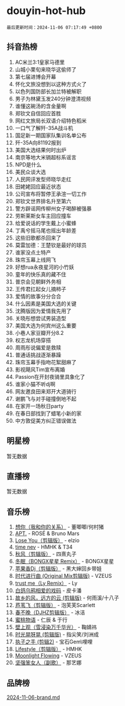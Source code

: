 # douyin-hot-hub

`最后更新时间：2024-11-06 07:17:49 +0800`

## 抖音热榜

1. AC米兰3:1皇家马德里
1. 山城小栗旬来晓华这偷师了
1. 第七届进博会开幕
1. 怀化文旅没想到以这种方式火了
1. 以色列国防部长加兰特被解职
1. 男子为林黛玉发240分钟澄清视频
1. 谁懂这碗汤的含金量啊
1. 郑钦文自信回应首胜
1. 网红文旅局长双语介绍特色稻米
1. 一口气了解歼-35A战斗机
1. 国足新一期国家队集训名单公布
1. 歼-35A向81192报到
1. 美国大选结果何时出炉
1. 南京等地大米镉超标系谣言
1. NPD是什么
1. 美民众谈大选
1. 人民网评发型师晓华走红
1. 田姥姥回应最近状态
1. 公司宣布将暂停王承渲一切工作
1. 郑钦文世界排名升至第六
1. 警方辟谣网传柳州女子喝醉被强暴
1. 劳斯莱斯女车主回应撞车
1. 给爱说话的学生戴上小蜜蜂
1. 丁禹兮摇马尾也摇出年龄差
1. 这些旧歌都杀回来了
1. 莫雷加德：王楚钦是最好的球员
1. 谁家没点土特产
1. 珠帘玉幕上线网飞
1. 好想rua永夜星河的小竹妖
1. 童年的快乐真的藏不住
1. 普京会见朝鲜外务相
1. 王传君扛起女儿摘柿子
1. 爱情的故事分分合合
1. 什么因素是美国大选的关键
1. 沈腾版因为爱情我先用了
1. 关晓彤想尝试男装造型
1. 美国大选为何宾州这么重要
1. 小巷人家豆瓣开分8.2
1. 权志龙机场穿搭
1. 周雨彤说偏爱是救赎
1. 普通话挑战逐渐暴躁
1. 珠帘玉幕手指吻花絮甜麻了
1. 影视飓风Tim宣布离婚
1. Passion在开封夜骑里具象化了
1. 谁家小猫不听dj啊
1. 网友邀良田来郑开大道骑行
1. 谢鹏飞与对手碰撞倒地不起
1. 在家开一场秋日party
1. 在春日部找到了蜡笔小新的家
1. 中方敦促美方纠正错误做法

## 明星榜

暂无数据

## 直播榜

暂无数据

## 音乐榜

1. [想你（我和你的关系）](https://sf3-cdn-tos.douyinstatic.com/obj/tos-cn-ve-2774/o8QxhcOBDYYX0zqKCjFVQXZ3RBffnRBQEogitG) - 董唧唧/何村猪
1. [APT.](https://sf3-cdn-tos.douyinstatic.com/obj/tos-cn-ve-2774/oUIcRnUtZBV1JgZtxIMCAiiBSVBSEEOCFfkeMQ) - ROSÉ & Bruno Mars
1. [Lose You（剪辑版）](https://sf3-cdn-tos.douyinstatic.com/obj/tos-cn-ve-2774/og9yxQxAWI86iBNr9ojBFMoWTIvDZZb8HwiGY) - elzio
1. [time nev](https://sf3-cdn-tos.douyinstatic.com/obj/tos-cn-ve-2774/oc6aICzpzBCWrhCvDVi2AZmQLt0gIBxfMEfd6i) - HMHK & T34
1. [秋风（剪辑版）](https://sf3-cdn-tos.douyinstatic.com/obj/tos-cn-ve-2774/ocGaU84LfAfzMd2wbXdQFpCGhBiXg82JNMRRie) - 四熹丸子
1. [冬眠（BONGX星星 Remix）](https://sf5-hl-cdn-tos.douyinstatic.com/obj/tos-cn-ve-2774/oMCfFFoE3LwQ7agAgOIG4ieExqkeAsxNBEkLdz) - BONGX星星
1. [苹果香Dj（剪辑版）](https://sf5-hl-cdn-tos.douyinstatic.com/obj/tos-cn-ve-2774/oEeIEQbYGAOspCTRAIeYF4Ok8LgZ8NBaRe4ztR) - 黑大婶回乡带娃
1. [时代进行曲 (Original Mix剪辑版)](https://sf5-hl-cdn-tos.douyinstatic.com/obj/tos-cn-ve-2774/oYrssziLdrtiW6cKABM8n5Vfc2xwXiIBInoAkn) - VZEUS
1. [trust me（Ly Remix）](https://sf5-hl-cdn-tos.douyinstatic.com/obj/tos-cn-ve-2774/oUo1M8fz5AfmMSExABQQKFE0eCMWgsiccfqrMA) - Ly
1. [白鸽乌鸦相爱的戏码](https://sf5-hl-cdn-tos.douyinstatic.com/obj/tos-cn-ve-2774/oMVVEf6eDAOmFtNtCsEqKpIorBDM8Nkg6TZRqC) - 皮卡潘
1. [故乡的风，远方的云 (剪辑版)](https://sf5-hl-cdn-tos.douyinstatic.com/obj/tos-cn-ve-2774/ooPEdiZMrAAWisczq1WXoZYGU6GxII2UUBvYI) - 何雨溪/十八子
1. [芦苇飞（剪辑版）](https://sf5-hl-cdn-tos.douyinstatic.com/obj/tos-cn-ve-2774/ok3IaChjEFFoK3FAMzXDEgfpeE6Al3Nv2BnfCW) - 泡芙芙Scarlett
1. [春不晚（DJHZ剪辑版）](https://sf5-hl-cdn-tos.douyinstatic.com/obj/tos-cn-ve-2774/osEZa7YZ6wNo9QDABgfGFaCQKRQTNafsBJDnKt) - 冰洁
1. [蜜桃物语](https://sf3-cdn-tos.douyinstatic.com/obj/tos-cn-ve-2774/oIhOSCZtIACtYU4XQkngiW9kCBfVD1Fz9IYeqL) - 仁辰 & 于行
1. [壁上观（雪浸染万千华光）](https://sf5-hl-cdn-tos.douyinstatic.com/obj/tos-cn-ve-2774/ocIizBMxWi8vA8UdAMIYdYCjgBB5Z3WZWxrvY) - 鞠婧祎
1. [时光晃呀晃 (剪辑版)](https://sf5-hl-cdn-tos.douyinstatic.com/obj/tos-cn-ve-2774/o8ACeQem3gwI1x3GIYGAfKG0LJebKFRJDwRwyW) - 指尖笑/刘洲成
1. [执子之手 (剪辑2)](https://sf5-hl-cdn-tos.douyinstatic.com/obj/tos-cn-ve-2774/oUoZLQjCc31XzqsBnBQUNgeKtYPBcgbFDwtfcu) - 宝石Gem\哩哩
1. [Lifestyle（剪辑版）](https://sf5-hl-cdn-tos.douyinstatic.com/obj/tos-cn-ve-2774/owfqGgjwG3V5lCLaAIezFMeg3LtuKNBaZKgzPV) - HMHK
1. [Moonlight Flowing](https://sf5-hl-cdn-tos.douyinstatic.com/obj/tos-cn-ve-2774/oopZsCtRnQgOhEYmv9FfBBgwmeaQmWQQZED9tN) - VZEUS
1. [坚强笨女人（副歌）](https://sf3-cdn-tos.douyinstatic.com/obj/tos-cn-ve-2774/ospNInQiZvGWyBVg5zkNsAMct5uJIg1CrZiPL) - 那艺娜

## 品牌榜

[2024-11-06-brand.md](2024-11-06-brand.md)
